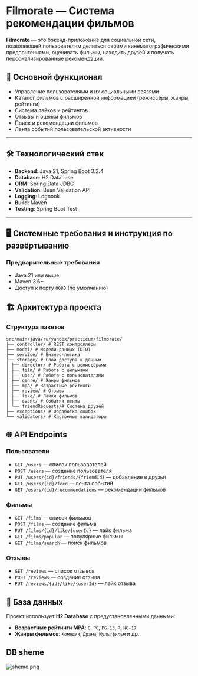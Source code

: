 # Filmorate — Система рекомендации фильмов

**Filmorate** — это бэкенд-приложение для социальной сети, позволяющей пользователям делиться своими кинематографическими предпочтениями, оценивать фильмы, находить друзей и получать персонализированные рекомендации.

## 📌 Основной функционал

- Управление пользователями и их социальными связями  
- Каталог фильмов с расширенной информацией (режиссёры, жанры, рейтинги)  
- Система лайков и рейтингов  
- Отзывы и оценки фильмов  
- Поиск и рекомендации фильмов  
- Лента событий пользовательской активности  

---

## 🛠 Технологический стек

- **Backend**: Java 21, Spring Boot 3.2.4  
- **Database**: H2 Database  
- **ORM**: Spring Data JDBC  
- **Validation**: Bean Validation API  
- **Logging**: Logbook  
- **Build**: Maven  
- **Testing**: Spring Boot Test  

---

## 🖥 Системные требования и инструкция по развёртыванию

### Предварительные требования

- Java 21 или выше  
- Maven 3.6+  
- Доступ к порту `8080` (по умолчанию)

## 🏗 Архитектура проекта

### Структура пакетов
```
src/main/java/ru/yandex/practicum/filmorate/
├── controller/ # REST контроллеры
├── model/ # Модели данных (DTO)
├── service/ # Бизнес-логика
├── storage/ # Слой доступа к данным
│ ├── director/ # Работа с режиссёрами
│ ├── film/ # Работа с фильмами
│ ├── user/ # Работа с пользователями
│ ├── genre/ # Жанры фильмов
│ ├── mpa/ # Возрастные рейтинги
│ ├── review/ # Отзывы
│ ├── like/ # Лайки фильмов
│ ├── event/ # События ленты
│ └── friendRequests/# Система друзей
├── exceptions/ # Обработка ошибок
└── validators/ # Кастомные валидаторы
```
## 🌐 API Endpoints

### Пользователи
- `GET /users` — список пользователей  
- `POST /users` — создание пользователя  
- `PUT /users/{id}/friends/{friendId}` — добавление в друзья  
- `GET /users/{id}/feed` — лента событий  
- `GET /users/{id}/recommendations` — рекомендации фильмов  

### Фильмы
- `GET /films` — список фильмов  
- `POST /films` — создание фильма  
- `PUT /films/{id}/like/{userId}` — лайк фильма  
- `GET /films/popular` — популярные фильмы  
- `GET /films/search` — поиск фильмов  

### Отзывы
- `GET /reviews` — список отзывов  
- `POST /reviews` — создание отзыва  
- `PUT /reviews/{id}/like/{userId}` — лайк отзыва  

## 💾 База данных

Проект использует **H2 Database** с предустановленными данными:

- **Возрастные рейтинги MPA**: `G`, `PG`, `PG-13`, `R`, `NC-17`  
- **Жанры фильмов**: `Комедия`, `Драма`, `Мультфильм` и др.

  
## DB sheme 


![sheme.png](sheme.png)

